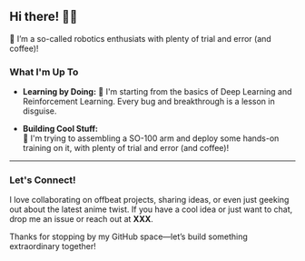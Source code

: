 ## Hi there! 🤖👋
🤔 I’m a so-called robotics enthusiats with plenty of trial and error (and coffee)!

### What I'm Up To
- **Learning by Doing:**
  🦿 I'm starting from the basics of Deep Learning and Reinforcement Learning. Every bug and breakthrough is a lesson in disguise.
  
- **Building Cool Stuff:**  
  🦾 I'm trying to assembling a SO-100 arm and deploy some hands-on training on it, with plenty of trial and error (and coffee)!


---

### Let's Connect!

I love collaborating on offbeat projects, sharing ideas, or even just geeking out about the latest anime twist. If you have a cool idea or just want to chat, drop me an issue or reach out at **XXX**.

Thanks for stopping by my GitHub space—let’s build something extraordinary together!
  
